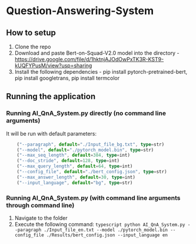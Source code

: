 # Question-Answering-System

## How to setup

1. Clone the repo
2. Download and paste Bert-on-Squad-V2.0 model into the directory - https://drive.google.com/file/d/1hktnjAJOdOwPxTK3R-KST9-kUQFYPusM/view?usp=sharing
3. Install the following dependencies - pip install pytorch-pretrained-bert, pip install googletrans, pip install termcolor

## Running the application

### Running AI_QnA_System.py directly (no command line arguments)
It will be run with default parameters:
```typescript
    ("--paragraph", default="./Input_file_bg.txt", type=str)
    ("--model", default="./pytorch_model.bin", type=str)
    ("--max_seq_length", default=384, type=int)
    ("--doc_stride", default=128, type=int)
    ("--max_query_length", default=64, type=int)
    ("--config_file", default="./bert_config.json", type=str)
    ("--max_answer_length", default=30, type=int)
    ("--input_language", default="bg", type=str)
```
    
    
### Running AI_QnA_System.py (with command line arguments through command line)
1. Navigate to the folder
2. Execute the following command: 
```typescript python AI_QnA_System.py --paragraph ./Input_file_en.txt --model ./pytorch_model.bin --config_file ./Results/bert_config.json --input_language en ```


